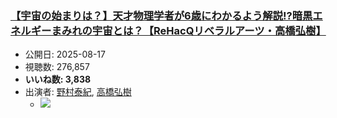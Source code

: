 ### [【宇宙の始まりは？】天才物理学者が6歳にわかるよう解説!?暗黒エネルギーまみれの宇宙とは？【ReHacQリベラルアーツ・高橋弘樹】](https://www.youtube.com/watch?v=jT72hUv9GgE)
-   公開日: 2025-08-17
-   視聴数: 276,857
-   **いいね数: 3,838**
-   出演者: [野村泰紀](/rehacq_fan/people/野村泰紀 "wikilink"), [高橋弘樹](/rehacq_fan/people/高橋弘樹 "wikilink")
    - [![](https://img.youtube.com/vi/jT72hUv9GgE/hqdefault.jpg)](https://www.youtube.com/watch?v=jT72hUv9GgE)
